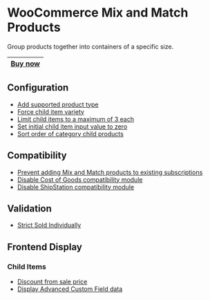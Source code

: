 # WooCommerce Mix and Match Products
Group products together into containers of a specific size.

|[Buy now](https://woocommerce.com/products/woocommerce-mix-and-match-products/)|
|---|


## Configuration
+ [Add supported product type](configuration/add-supported-product-type.md)
+ [Force child item variety](configuration/force-child-item-variety-factor.md)
+ [Limit child items to a maximum of 3 each](configuration/limit-child-items-max.md)
+ [Set initial child item input value to zero](configuration/set-child-items-to-zero.md)
+ [Sort order of category child products](configuration/sort-category-items.md)

## Compatibility
+ [Prevent adding Mix and Match products to existing subscriptions](compatibility/apfs-prevent-adding-mnm-to-existing-sub.md)
+ [Disable Cost of Goods compatibility module](compatibility/disable-cost-of-goods-compat.md)
+ [Disable ShipStation compatibility module](compatibility/disable-shipstation-compat.md)

## Validation
+ [Strict Sold Individually](validation/strict-sold-individually.md)

## Frontend Display

### Child Items
+ [Discount from sale price](frontend/child-items/discount-from-sale-price.md)
+ [Display Advanced Custom Field data](frontend/child-items/display-acf-data.md)
